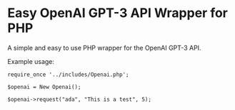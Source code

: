 # Easy OpenAI GPT-3 API Wrapper for PHP
A simple and easy to use PHP wrapper for the OpenAI GPT-3 API.

Example usage:

```
require_once '../includes/Openai.php';

$openai = New Openai();

$openai->request("ada", "This is a test", 5);

```
